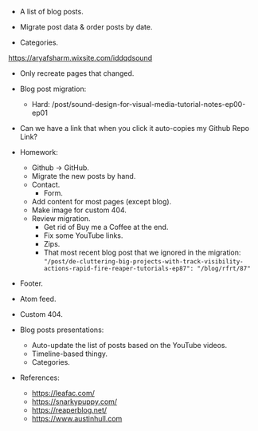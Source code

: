 - A list of blog posts.

- Migrate post data & order posts by date.
- Categories.

https://aryafsharm.wixsite.com/iddqdsound

- Only recreate pages that changed.

- Blog post migration:
  - Hard: /post/sound-design-for-visual-media-tutorial-notes-ep00-ep01

- Can we have a link that when you click it auto-copies my Github Repo Link?

- Homework:

  - Github -> GitHub.
  - Migrate the new posts by hand.
  - Contact.
    - Form.
  - Add content for most pages (except blog).
  - Make image for custom 404.
  - Review migration.
    - Get rid of Buy me a Coffee at the end.
    - Fix some YouTube links.
    - Zips.
    - That most recent blog post that we ignored in the migration: `"/post/de-cluttering-big-projects-with-track-visibility-actions-rapid-fire-reaper-tutorials-ep87": "/blog/rfrt/87"`


- Footer.
- Atom feed.
- Custom 404.

- Blog posts presentations:

  - Auto-update the list of posts based on the YouTube videos.
  - Timeline-based thingy.
  - Categories.

- References:
  - https://leafac.com/
  - https://snarkypuppy.com/
  - https://reaperblog.net/
  - https://www.austinhull.com

